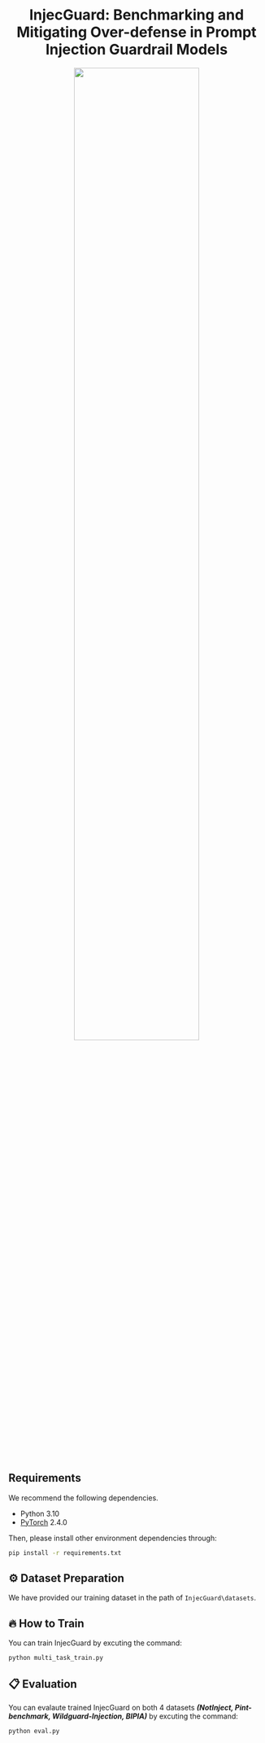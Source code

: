 <div align=center>

<h1>InjecGuard: Benchmarking and Mitigating Over-defense in Prompt Injection Guardrail Models</h1>

<p align="center" style="overflow:hidden;">
 <img src="assets/figure_performance.png" width="70%" style="margin: -0% -10% -0% -10%;">
</p>

</div>

## Requirements
We recommend the following dependencies.

* Python 3.10
* [PyTorch](http://pytorch.org/) 2.4.0

Then, please install other environment dependencies through:
```bash
pip install -r requirements.txt
```


## ⚙️ Dataset Preparation


We have provided our training dataset in the path of ```InjecGuard\datasets```.


## 🔥 How to Train

You can train InjecGuard by excuting the command:
```
python multi_task_train.py
```

## 📋 Evaluation

You can evalaute trained InjecGuard on both 4 datasets ***(NotInject, Pint-benchmark, Wildguard-Injection, BIPIA)*** by excuting the command:
```
python eval.py
```


